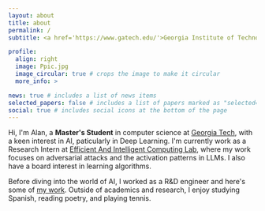 ```yaml
---
layout: about
title: about
permalink: /
subtitle: <a href='https://www.gatech.edu/'>Georgia Institute of Technology</a>. MSCS Student

profile:
  align: right
  image: Ppic.jpg
  image_circular: true # crops the image to make it circular
  more_info: >

news: true # includes a list of news items
selected_papers: false # includes a list of papers marked as "selected={true}"
social: true # includes social icons at the bottom of the page
---
```


Hi, I'm Alan, a **Master's Student** in computer science at [Georgia Tech](https://www.gatech.edu/), with a keen interest in AI, paticularly in Deep Learning. I'm currently work as a Research Intern at [Efficient And Intelligent Computing Lab](https://eiclab.scs.gatech.edu/), where my work focuses on adversarial attacks and the activation patterns in LLMs. I also have a board interest in learning algorithms. 

Before diving into the world of AI, I worked as a R&D engineer and here's some of [my work](/personalweb/blog/2024/Portfolio-Highlights-at-CADG/). Outside of academics and research, I enjoy studying Spanish, reading poetry, and playing tennis.


